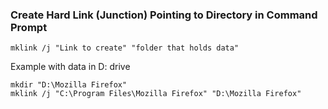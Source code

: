 ### Create Hard Link (Junction) Pointing to Directory in Command Prompt
```mklink /j "Link to create" "folder that holds data"```

Example with data in D: drive

```
mkdir "D:\Mozilla Firefox"
mklink /j "C:\Program Files\Mozilla Firefox" "D:\Mozilla Firefox"
```
